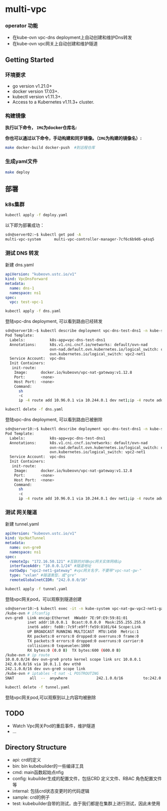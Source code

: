 # multi-vpc
### operator 功能
- 在kube-ovn vpc-dns deployment上自动创建和维护Dns转发
- 在kube-ovn vpc网关上自动创建和维护隧道

## Getting Started

### 环境要求

- go version v1.21.0+
- docker version 17.03+.
- kubectl version v1.11.3+.
- Access to a Kubernetes v1.11.3+ cluster.

### 构建镜像
**执行以下命令， `IMG`为docker仓库名:**

**你也可以通过以下命令，手动构建和同岁镜像。（`IMG`为构建的镜像名）:**

```sh
make docker-build docker-push  #到远程仓库
```

### 生成yaml文件

```sh
make deploy
```



## 部署

### k8s集群

```sh
kubectl apply -f deploy.yaml
```

以下即为部署成功：

```sh
sdn@server02:~$ kubectl get pod -A
multi-vpc-system      multi-vpc-controller-manager-7cf6c6b9d6-q4sq5    2/2     Running            0               73s
```

### 测试 DNS 转发

新建 dns.yaml
```yaml
apiVersion: "kubeovn.ustc.io/v1"
kind: VpcDnsForward
metadata:
  name: dns-1
  namespace: ns1
spec:
  vpc: test-vpc-1

```
```sh
kubectl apply -f dns.yaml
```
登陆vpc-dns deployment, 可以看到路由已经转发

```sh
sdn@server10:~$ kubectl describe deployment vpc-dns-test-dns1 -n kube-system
Pod Template:
  Labels:           k8s-app=vpc-dns-test-dns1
  Annotations:      k8s.v1.cni.cncf.io/networks: default/ovn-nad
                    ovn-nad.default.ovn.kubernetes.io/logical_switch: ovn-default
                    ovn.kubernetes.io/logical_switch: vpc2-net1
  Service Account:  vpc-dns
  Init Containers:
   init-route:
    Image:      docker.io/kubeovn/vpc-nat-gateway:v1.12.8
    Port:       <none>
    Host Port:  <none>
    Command:
      sh
      -c
      ip -4 route add 10.96.0.1 via 10.244.0.1 dev net1;ip -4 route add 218.2.2.2 via 10.244.0.1 dev net1;ip -4 route add 114.114.114.114 via 10.244.0.1 dev net1;ip -4 route add 10.96.0.10 via 10.244.0.1 dev net1;
```



```sh
kubectl delete -f dns.yaml
```
登陆vpc-dns deployment, 可以看到路由已被删除

```sh
sdn@server10:~$ kubectl describe deployment vpc-dns-test-dns1 -n kube-system
Pod Template:
  Labels:           k8s-app=vpc-dns-test-dns1
  Annotations:      k8s.v1.cni.cncf.io/networks: default/ovn-nad
                    ovn-nad.default.ovn.kubernetes.io/logical_switch: ovn-default
                    ovn.kubernetes.io/logical_switch: vpc2-net1
  Service Account:  vpc-dns
  Init Containers:
   init-route:
    Image:      docker.io/kubeovn/vpc-nat-gateway:v1.12.8
    Port:       <none>
    Host Port:  <none>
    Command:
      sh
      -c
      ip -4 route add 10.96.0.1 via 10.244.0.1 dev net1;ip -4 route add 218.2.2.2 via 10.244.0.1 dev net1;ip -4 route add 114.114.114.114 via 10.244.0.1 dev net1;
```




### 测试 网关隧道
新建 tunnel.yaml

```yaml
apiVersion: "kubeovn.ustc.io/v1"
kind: VpcNatTunnel
metadata:
  name: ovn-gre0
  namespace: ns1
spec:
  remoteIp: "172.16.50.121" #互联的对端vpc网关实体网络ip
  interfaceAddr: "10.0.0.1/24" #隧道地址
  natGwDp: "vpc2-net1-gateway" #vpc网关名字，不要带"vpc-nat-gw-"
  type: "vxlan" #隧道类型，或"gre"
  remoteGlobalnetCIDR: "242.0.0.0/16"
```
```sh
kubectl apply -f tunnel.yaml
```
登陆vpc网关pod，可以观察到隧道创建

```sh
sdn@server10:~$ kubectl exec -it -n kube-system vpc-nat-gw-vpc2-net1-gateway-0 -- /bin/sh
/kube-ovn # ifconfig
ovn-gre0  Link encap:Ethernet  HWaddr 7E:9F:E9:59:81:01
          inet addr:10.0.0.1  Bcast:0.0.0.0  Mask:255.255.255.0
          inet6 addr: fe80::7c9f:e9ff:fe59:8101/64 Scope:Link
          UP BROADCAST RUNNING MULTICAST  MTU:1450  Metric:1
          RX packets:0 errors:0 dropped:0 overruns:0 frame:0
          TX packets:9 errors:0 dropped:0 overruns:0 carrier:0
          collisions:0 txqueuelen:1000
          RX bytes:0 (0.0 B)  TX bytes:600 (600.0 B)
/kube-ovn # ip route
10.0.0.0/24 dev ovn-gre0 proto kernel scope link src 10.0.0.1
242.0.0.0/16 via 10.0.1.1 dev eth0
242.1.0.0/16 dev ovn-gre0 scope link
/kube-ovn # iptables -t nat -L POSTROUTING
SNAT       all  --  anywhere             242.1.0.0/16         to:242.0.0.1-242.0.0.8
```



```sh
kubectl delete -f tunnel.yaml
```
登陆vpc网关pod,可以观察到以上内容均被删除



## TODO
+ Watch Vpc网关Pod的重启事件，维护隧道
+ ...



## Directory Structure

* api: crd的定义
* bin: bin kubebuilder的一些编译工具
* cmd: main函数起始点nfig
* config: kubuilder生成的配置文件，包括CRD 定义文件、RBAC 角色配置文件等
* internal: 包括crd状态变更时的代码逻辑
* sample: crd的例子
* test: kubebuilder自带的测试，由于我们都是在集群上进行测试，因此未使用